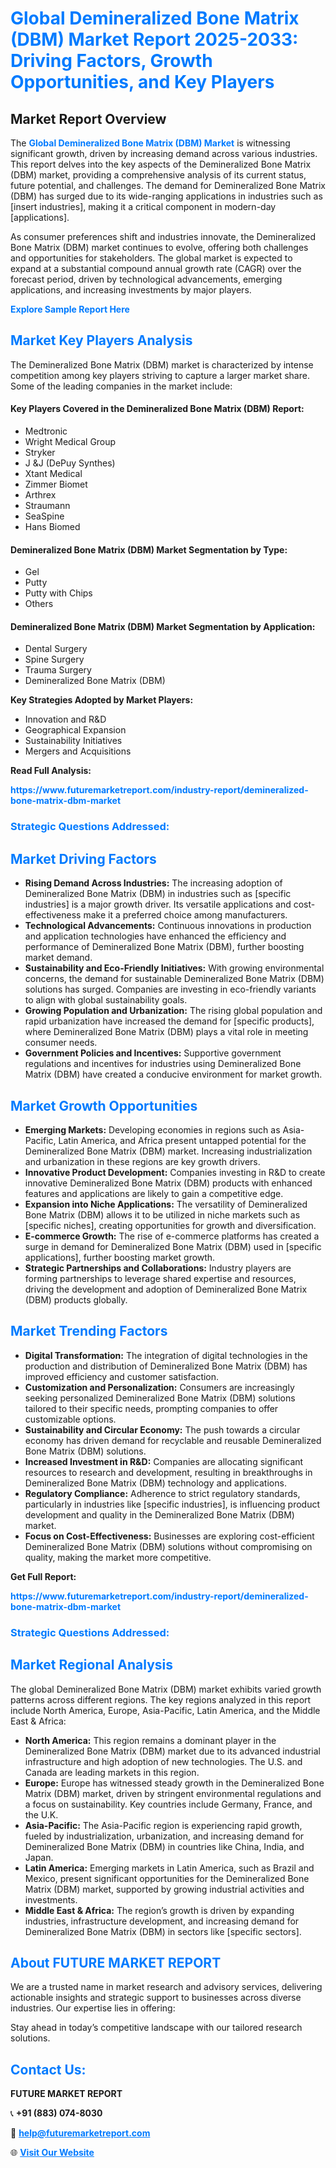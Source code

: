 <h1 style="color: #007BFF;">Global Demineralized Bone Matrix (DBM) Market Report 2025-2033: Driving Factors, Growth Opportunities, and Key Players</h1>

<section id="overview">
<h2>Market Report Overview</h2>
<p>The <a href="https://www.futuremarketreport.com/industry-report/demineralized-bone-matrix-dbm-market" style="color: #007BFF; text-decoration: none;"><strong>Global Demineralized Bone Matrix (DBM) Market</strong></a> is witnessing significant growth, driven by increasing demand across various industries. This report delves into the key aspects of the Demineralized Bone Matrix (DBM) market, providing a comprehensive analysis of its current status, future potential, and challenges. The demand for Demineralized Bone Matrix (DBM) has surged due to its wide-ranging applications in industries such as [insert industries], making it a critical component in modern-day [applications].</p>
<p>As consumer preferences shift and industries innovate, the Demineralized Bone Matrix (DBM) market continues to evolve, offering both challenges and opportunities for stakeholders. The global market is expected to expand at a substantial compound annual growth rate (CAGR) over the forecast period, driven by technological advancements, emerging applications, and increasing investments by major players.</p>
</section>

<section id="overview">
<p><a href="https://www.futuremarketreport.com/request-sample/reportId=121939" style="color: #007BFF; text-decoration: none;"><strong>Explore Sample Report Here</strong></a></p>
</section>

<section id="key-players">
<h2 style="color: #007BFF;">Market Key Players Analysis</h2>
<p>The Demineralized Bone Matrix (DBM) market is characterized by intense competition among key players striving to capture a larger market share. Some of the leading companies in the market include:</p>
<h4>Key Players Covered in the Demineralized Bone Matrix (DBM) Report:</h4>
<ul><li>Medtronic</li><li>Wright Medical Group</li><li>Stryker</li><li>J &amp;J (DePuy Synthes)</li><li>Xtant Medical</li><li>Zimmer Biomet</li><li>Arthrex</li><li>Straumann</li><li>SeaSpine</li><li>Hans Biomed</li></ul>
<h4>Demineralized Bone Matrix (DBM) Market Segmentation by Type:</h4>
<ul><li>Gel</li><li>Putty</li><li>Putty with Chips</li><li>Others</li></ul>

<h4>Demineralized Bone Matrix (DBM) Market Segmentation by Application:</h4>
<ul><li>Dental Surgery</li><li>Spine Surgery</li><li>Trauma Surgery</li><li>Demineralized Bone Matrix (DBM)</li></ul>
<p><strong>Key Strategies Adopted by Market Players:</strong></p>
<ul>
<li>Innovation and R&D</li>
<li>Geographical Expansion</li>
<li>Sustainability Initiatives</li>
<li>Mergers and Acquisitions</li>
</ul>
</section>

<section>
<p><strong>Read Full Analysis: </strong></p><a href="https://www.futuremarketreport.com/industry-report/demineralized-bone-matrix-dbm-market" style="color: #007BFF; text-decoration: none;"><strong>https://www.futuremarketreport.com/industry-report/demineralized-bone-matrix-dbm-market</strong></a>
<h3 style="color: #007BFF;">Strategic Questions Addressed:</h3>
</section>

<section id="driving-factors">
<h2 style="color: #007BFF;">Market Driving Factors</h2>
<ul>
<li><strong>Rising Demand Across Industries:</strong> The increasing adoption of Demineralized Bone Matrix (DBM) in industries such as [specific industries] is a major growth driver. Its versatile applications and cost-effectiveness make it a preferred choice among manufacturers.</li>
<li><strong>Technological Advancements:</strong> Continuous innovations in production and application technologies have enhanced the efficiency and performance of Demineralized Bone Matrix (DBM), further boosting market demand.</li>
<li><strong>Sustainability and Eco-Friendly Initiatives:</strong> With growing environmental concerns, the demand for sustainable Demineralized Bone Matrix (DBM) solutions has surged. Companies are investing in eco-friendly variants to align with global sustainability goals.</li>
<li><strong>Growing Population and Urbanization:</strong> The rising global population and rapid urbanization have increased the demand for [specific products], where Demineralized Bone Matrix (DBM) plays a vital role in meeting consumer needs.</li>
<li><strong>Government Policies and Incentives:</strong> Supportive government regulations and incentives for industries using Demineralized Bone Matrix (DBM) have created a conducive environment for market growth.</li>
</ul>
</section>

<section id="growth-opportunities">
<h2 style="color: #007BFF;">Market Growth Opportunities</h2>
<ul>
<li><strong>Emerging Markets:</strong> Developing economies in regions such as Asia-Pacific, Latin America, and Africa present untapped potential for the Demineralized Bone Matrix (DBM) market. Increasing industrialization and urbanization in these regions are key growth drivers.</li>
<li><strong>Innovative Product Development:</strong> Companies investing in R&D to create innovative Demineralized Bone Matrix (DBM) products with enhanced features and applications are likely to gain a competitive edge.</li>
<li><strong>Expansion into Niche Applications:</strong> The versatility of Demineralized Bone Matrix (DBM) allows it to be utilized in niche markets such as [specific niches], creating opportunities for growth and diversification.</li>
<li><strong>E-commerce Growth:</strong> The rise of e-commerce platforms has created a surge in demand for Demineralized Bone Matrix (DBM) used in [specific applications], further boosting market growth.</li>
<li><strong>Strategic Partnerships and Collaborations:</strong> Industry players are forming partnerships to leverage shared expertise and resources, driving the development and adoption of Demineralized Bone Matrix (DBM) products globally.</li>
</ul>
</section>

<section id="trending-factors">
<h2 style="color: #007BFF;">Market Trending Factors</h2>
<ul>
<li><strong>Digital Transformation:</strong> The integration of digital technologies in the production and distribution of Demineralized Bone Matrix (DBM) has improved efficiency and customer satisfaction.</li>
<li><strong>Customization and Personalization:</strong> Consumers are increasingly seeking personalized Demineralized Bone Matrix (DBM) solutions tailored to their specific needs, prompting companies to offer customizable options.</li>
<li><strong>Sustainability and Circular Economy:</strong> The push towards a circular economy has driven demand for recyclable and reusable Demineralized Bone Matrix (DBM) solutions.</li>
<li><strong>Increased Investment in R&D:</strong> Companies are allocating significant resources to research and development, resulting in breakthroughs in Demineralized Bone Matrix (DBM) technology and applications.</li>
<li><strong>Regulatory Compliance:</strong> Adherence to strict regulatory standards, particularly in industries like [specific industries], is influencing product development and quality in the Demineralized Bone Matrix (DBM) market.</li>
<li><strong>Focus on Cost-Effectiveness:</strong> Businesses are exploring cost-efficient Demineralized Bone Matrix (DBM) solutions without compromising on quality, making the market more competitive.</li>
</ul>
</section>

<section>
<p><strong>Get Full Report: </strong></p><a href="https://www.futuremarketreport.com/industry-report/demineralized-bone-matrix-dbm-market" style="color: #007BFF; text-decoration: none;"><strong>https://www.futuremarketreport.com/industry-report/demineralized-bone-matrix-dbm-market</strong></a>
<h3 style="color: #007BFF;">Strategic Questions Addressed:</h3>
</section>


<section id="regional-analysis">
<h2 style="color: #007BFF;">Market Regional Analysis</h2>
<p>The global Demineralized Bone Matrix (DBM) market exhibits varied growth patterns across different regions. The key regions analyzed in this report include North America, Europe, Asia-Pacific, Latin America, and the Middle East & Africa:</p>
<ul>
<li><strong>North America:</strong> This region remains a dominant player in the Demineralized Bone Matrix (DBM) market due to its advanced industrial infrastructure and high adoption of new technologies. The U.S. and Canada are leading markets in this region.</li>
<li><strong>Europe:</strong> Europe has witnessed steady growth in the Demineralized Bone Matrix (DBM) market, driven by stringent environmental regulations and a focus on sustainability. Key countries include Germany, France, and the U.K.</li>
<li><strong>Asia-Pacific:</strong> The Asia-Pacific region is experiencing rapid growth, fueled by industrialization, urbanization, and increasing demand for Demineralized Bone Matrix (DBM) in countries like China, India, and Japan.</li>
<li><strong>Latin America:</strong> Emerging markets in Latin America, such as Brazil and Mexico, present significant opportunities for the Demineralized Bone Matrix (DBM) market, supported by growing industrial activities and investments.</li>
<li><strong>Middle East & Africa:</strong> The region’s growth is driven by expanding industries, infrastructure development, and increasing demand for Demineralized Bone Matrix (DBM) in sectors like [specific sectors].</li>
</ul>
</section>

<footer>
<h2 style="color: #007BFF;">About FUTURE MARKET REPORT</h2>
<p>We are a trusted name in market research and advisory services, delivering actionable insights and strategic support to businesses across diverse industries. Our expertise lies in offering:</p>

<p>Stay ahead in today’s competitive landscape with our tailored research solutions.</p>

<h2 style="color: #007BFF;">Contact Us:</h2>
<p><strong>FUTURE MARKET REPORT</strong></p>
<p>📞 <strong>+91 (883) 074-8030</strong></p>
<p>📧 <strong><a href="mailto:help@futuremarketreport.com" style="color: #007BFF;">help@futuremarketreport.com</a></strong></p>
<p>🌐 <strong><a href="https://www.futuremarketreport.com/" style="color: #007BFF;">Visit Our Website</a></strong></p>
</footer>